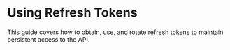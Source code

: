 # Using Refresh Tokens

This guide covers how to obtain, use, and rotate refresh tokens to maintain persistent access to the API.